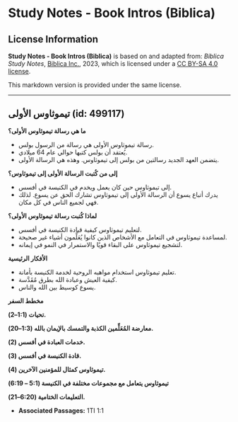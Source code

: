 # Study Notes - Book Intros (Biblica)

## License Information

**Study Notes - Book Intros (Biblica)** is based on and adapted from: _Biblica Study Notes_, [Biblica Inc.](https://www.biblica.com/), 2023, which is licensed under a [CC BY-SA 4.0 license](https://creativecommons.org/licenses/by-sa/4.0/legalcode.en).

This markdown version is provided under the same license.



--------------------------------

## تيموثاوس الأولى (id: 499117)

**ما هي رسالة تيموثاوس الأولى؟**

* رسالة تيموثاوس الأولى هي رسالة من الرسول بولس.
* يُعتقد أن بولس كتبها حوالي عام 64 ميلادي.
* يتضمن العهد الجديد رسالتين من بولس إلى تيموثاوس. وهذه هي الرسالة الأولى.

**إلى من كُتبت الرسالة الأولى إلى تيموثاوس؟**

* إلى تيموثاوس حين كان يعمل ويخدم في الكنيسة في أفسس.
* يدرك أتباع يسوع أن الرسالة الأولى إلى تيموثاوس تشارك الحق عن يسوع. لذلك فهي لجميع الناس في كل مكان.

**لماذا كُتبت رسالة تيموثاوس الأولى؟**

* لتعليم تيموثاوس كيفية قيادة الكنيسة في أفسس.
* لمساعدة تيموثاوس في التعامل مع الأشخاص الذين كانوا يُعَلِّمون أشياء غير صحيحة.
* لتشجيع تيموثاوس على البقاء قويًا والاستمرار في النمو في إيمانه.

**الأفكار الرئيسية**

* تعليم تيموثاوس استخدام مواهبه الروحية لخدمة الكنيسة بأمانة.
* كيفية العيش وعبادة الله بطرق مُقَدَّسة.
* يسوع كوسيط بين الله والناس.

**مخطط السفر**

**تحيات (1:1–2\).**

**معارضة المُعَلِّمين الكذبة والتمسك بالإيمان بالله (1:3–20\).**

**خدمات العبادة في أفسس (2\).**

**قادة الكنيسة في أفسس (3\).**

**تيموثاوس كمثال للمؤمنين الآخرين (4\).**

**تيموثاوس يتعامل مع مجموعات مختلفة في الكنيسة (5:1 – 6:19\)**

**التعليمات الختامية (6:20–21\).**

* **Associated Passages:** 1TI 1:1

